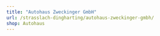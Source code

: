 ```yaml
---
title: "Autohaus Zweckinger GmbH"
url: /strasslach-dingharting/autohaus-zweckinger-gmbh/
shop: Autohaus
---
```

